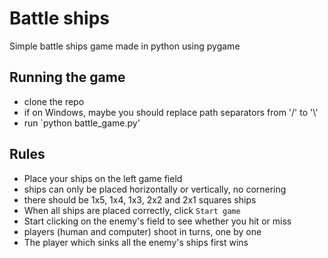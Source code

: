 # Battle ships

Simple battle ships game made in python using pygame

## Running the game

* clone the repo
* if on Windows, maybe you should replace path separators from '/' to '\\'
* run `python battle_game.py'

## Rules

* Place your ships on the left game field
* ships can only be placed horizontally or vertically, no cornering
* there should be 1x5, 1x4, 1x3, 2x2 and 2x1 squares ships
* When all ships are placed correctly, click `Start game`
* Start clicking on the enemy's field to see whether you hit or miss
* players (human and computer) shoot in turns, one by one
* The player which sinks all the enemy's ships first wins